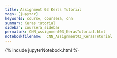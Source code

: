 ```yaml
---
title: Assignment 03 Keras Tutorial
tags: [jupyter]
keywords: course, coursera, cnn
summary: Keras tutorial
sidebar: coursera_sidebar
permalink: CNN_Assignment03_KerasTutorial.html
notebookfilename:  CNN_Assignment03_KerasTutorial
---
```


{% include jupyterNotebook.html %}
